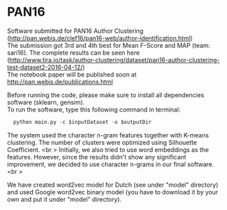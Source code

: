 # PAN16
Software submitted for PAN16 Author Clustering (http://pan.webis.de/clef16/pan16-web/author-identification.html)<br />
The submission got 3rd and 4th best for Mean F-Score and MAP (team: sari16). The complete results can be seen here (http://www.tira.io/task/author-clustering/dataset/pan16-author-clustering-test-dataset2-2016-04-12/) <br />
The notebook paper will be published soon at http://pan.webis.de/publications.html

Before running the code, please make sure to install all dependencies software (sklearn, gensim).<br />
To run the software, type this following command in terminal:
```python
  python main.py -c $inputDataset -o $outputDir
```
The system used the character n-gram features together with K-means clustering. The number of clusters were optimized using Silhouette Coefficient. <br \>
Initially, we also tried to use word embeddings as the features. However, since the results didn't show any significant improvement, we decided to use character n-grams in our final software.<br \>

We have created word2vec model for Dutch (see under "model" directory) and used Google word2vec binary model (you have to download it by your own and put it under "model" directory).
